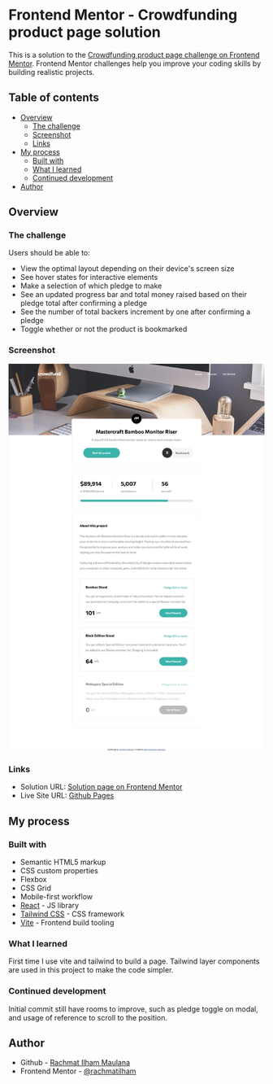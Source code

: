 # Frontend Mentor - Crowdfunding product page solution

This is a solution to the [Crowdfunding product page challenge on Frontend Mentor](https://www.frontendmentor.io/challenges/crowdfunding-product-page-7uvcZe7ZR). Frontend Mentor challenges help you improve your coding skills by building realistic projects.

## Table of contents

- [Overview](#overview)
  - [The challenge](#the-challenge)
  - [Screenshot](#screenshot)
  - [Links](#links)
- [My process](#my-process)
  - [Built with](#built-with)
  - [What I learned](#what-i-learned)
  - [Continued development](#continued-development)
- [Author](#author)

## Overview

### The challenge

Users should be able to:

- View the optimal layout depending on their device's screen size
- See hover states for interactive elements
- Make a selection of which pledge to make
- See an updated progress bar and total money raised based on their pledge total after confirming a pledge
- See the number of total backers increment by one after confirming a pledge
- Toggle whether or not the product is bookmarked

### Screenshot

![Page Screenshot](./public/images/screenshot.jpg)

### Links

- Solution URL: [Solution page on Frontend Mentor](https://www.frontendmentor.io/solutions/crowdfunding-product-page-oWQCtAwrkw)
- Live Site URL: [Github Pages](https://rachmatilham.github.io/crowdfunding-product-page-main/)

## My process

### Built with

- Semantic HTML5 markup
- CSS custom properties
- Flexbox
- CSS Grid
- Mobile-first workflow
- [React](https://react.dev/) - JS library
- [Tailwind CSS](https://tailwindcss.com/) - CSS framework
- [Vite](https://vitejs.dev/) - Frontend build tooling

### What I learned

First time I use vite and tailwind to build a page. Tailwind layer components are used in this project to make the code simpler.

### Continued development

Initial commit still have rooms to improve, such as pledge toggle on modal, and usage of reference to scroll to the position.

## Author

- Github - [Rachmat Ilham Maulana](https://github.com/rachmatilham)
- Frontend Mentor - [@rachmatilham](https://www.frontendmentor.io/profile/rachmatilham)
